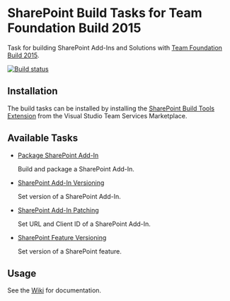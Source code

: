 # SharePoint Build Tasks for Team Foundation Build 2015
Task for building SharePoint Add-Ins and Solutions with [Team Foundation Build 2015](http://go.microsoft.com/fwlink/?LinkId=619385).

[![Build status](https://ci.appveyor.com/api/projects/status/dyvw3ti2d6da56wh/branch/master?svg=true)](https://ci.appveyor.com/project/IOZ/sharepoint-build-tasks/branch/master)

## Installation
The build tasks can be installed by installing the [SharePoint Build Tools Extension](https://marketplace.visualstudio.com/items/ioz.sharepoint-build-tasks) from the Visual Studio Team Services Marketplace. 

## Available Tasks
* [Package SharePoint Add-In](./Tasks/PackageSharePointAddIn/README.md)

  Build and package a SharePoint Add-In.

* [SharePoint Add-In Versioning](./Tasks/SharePointAddInVersioning/README.md)

  Set version of a SharePoint Add-In.

* [SharePoint Add-In Patching](./Tasks/SharePointAddInPatching/README.md)

  Set URL and Client ID of a SharePoint Add-In.
    
* [SharePoint Feature Versioning](./Tasks/SharePointFeatureVersioning/README.md)

  Set version of a SharePoint feature.

## Usage
See the [Wiki](https://github.com/iozag/sharepoint-build-tasks/wiki) for documentation.
